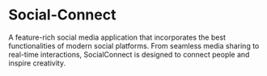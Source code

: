 # Social-Connect
A feature-rich social media application that incorporates the best functionalities of modern social platforms. From seamless media sharing to real-time interactions, SocialConnect is designed to connect people and inspire creativity.
